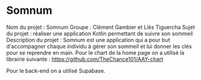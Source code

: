 # Somnum 
Nom du projet : Somnum 
Groupe : Clément Gambier et Liès Tiguercha
Sujet du projet : réaliser une application Kotlin permettant de suivre son sommeil
Description du projet : 
Somnum est une application qui a pour but d'accompagner chaque individu à gérer son sommeil et lui donner les clés pour se reprendre en main.
Pour le chart de la home page on a utilisé la librairie suivante : 
https://github.com/TheChance101/AAY-chart

Pour le back-end on a utilisé Supabase.
